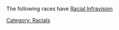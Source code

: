 The following races have [Racial
Infravision](Racial_Infravision "wikilink")

[Category: Racials](Category:_Racials "wikilink")

